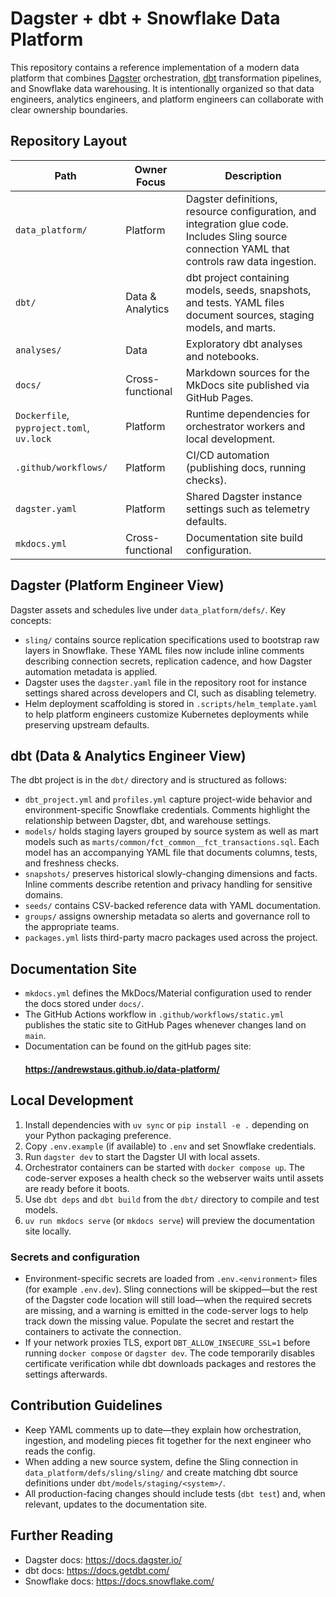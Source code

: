 # Dagster + dbt + Snowflake Data Platform

This repository contains a reference implementation of a modern data platform
that combines [Dagster](https://dagster.io/) orchestration, [dbt](https://www.getdbt.com/)
transformation pipelines, and Snowflake data warehousing. It is intentionally
organized so that data engineers, analytics engineers, and platform engineers
can collaborate with clear ownership boundaries.

## Repository Layout

| Path | Owner Focus | Description |
| --- | --- | --- |
| `data_platform/` | Platform | Dagster definitions, resource configuration, and integration glue code. Includes Sling source connection YAML that controls raw data ingestion. |
| `dbt/` | Data & Analytics | dbt project containing models, seeds, snapshots, and tests. YAML files document sources, staging models, and marts. |
| `analyses/` | Data | Exploratory dbt analyses and notebooks. |
| `docs/` | Cross-functional | Markdown sources for the MkDocs site published via GitHub Pages. |
| `Dockerfile`, `pyproject.toml`, `uv.lock` | Platform | Runtime dependencies for orchestrator workers and local development. |
| `.github/workflows/` | Platform | CI/CD automation (publishing docs, running checks). |
| `dagster.yaml` | Platform | Shared Dagster instance settings such as telemetry defaults. |
| `mkdocs.yml` | Cross-functional | Documentation site build configuration. |

## Dagster (Platform Engineer View)

Dagster assets and schedules live under `data_platform/defs/`. Key concepts:

- `sling/` contains source replication specifications used to bootstrap raw
  layers in Snowflake. These YAML files now include inline comments describing
  connection secrets, replication cadence, and how Dagster automation metadata
  is applied.
- Dagster uses the `dagster.yaml` file in the repository root for instance
  settings shared across developers and CI, such as disabling telemetry.
- Helm deployment scaffolding is stored in `.scripts/helm_template.yaml` to
  help platform engineers customize Kubernetes deployments while preserving
  upstream defaults.

## dbt (Data & Analytics Engineer View)

The dbt project is in the `dbt/` directory and is structured as follows:

- `dbt_project.yml` and `profiles.yml` capture project-wide behavior and
  environment-specific Snowflake credentials. Comments highlight the
  relationship between Dagster, dbt, and warehouse settings.
- `models/` holds staging layers grouped by source system as well as mart
  models such as `marts/common/fct_common__fct_transactions.sql`. Each model has
  an accompanying YAML file that documents columns, tests, and freshness checks.
- `snapshots/` preserves historical slowly-changing dimensions and facts. Inline
  comments describe retention and privacy handling for sensitive domains.
- `seeds/` contains CSV-backed reference data with YAML documentation.
- `groups/` assigns ownership metadata so alerts and governance roll to the
  appropriate teams.
- `packages.yml` lists third-party macro packages used across the project.

## Documentation Site

- `mkdocs.yml` defines the MkDocs/Material configuration used to render the
  docs stored under `docs/`.
- The GitHub Actions workflow in `.github/workflows/static.yml` publishes the
  static site to GitHub Pages whenever changes land on `main`.
- Documentation can be found on the gitHub pages site:
  #### https://andrewstaus.github.io/data-platform/

## Local Development

1. Install dependencies with `uv sync` or `pip install -e .` depending on your
   Python packaging preference.
2. Copy `.env.example` (if available) to `.env` and set Snowflake credentials.
3. Run `dagster dev` to start the Dagster UI with local assets.
4. Orchestrator containers can be started with `docker compose up`. The
   code-server exposes a health check so the webserver waits until assets are
   ready before it boots.
5. Use `dbt deps` and `dbt build` from the `dbt/` directory to compile and test
   models.
6. `uv run mkdocs serve` (or `mkdocs serve`) will preview the documentation site
   locally.

### Secrets and configuration

- Environment-specific secrets are loaded from `.env.<environment>` files (for
  example `.env.dev`). Sling connections will be skipped—but the rest of the
  Dagster code location will still load—when the required secrets are missing,
  and a warning is emitted in the code-server logs to help track down the
  missing value. Populate the secret and restart the containers to activate the
  connection.
- If your network proxies TLS, export `DBT_ALLOW_INSECURE_SSL=1` before running
  `docker compose` or `dagster dev`. The code temporarily disables certificate
  verification while dbt downloads packages and restores the settings
  afterwards.

## Contribution Guidelines

- Keep YAML comments up to date—they explain how orchestration, ingestion, and
  modeling pieces fit together for the next engineer who reads the config.
- When adding a new source system, define the Sling connection in
  `data_platform/defs/sling/sling/` and create matching dbt source definitions
  under `dbt/models/staging/<system>/`.
- All production-facing changes should include tests (`dbt test`) and, when
  relevant, updates to the documentation site.

## Further Reading

- Dagster docs: <https://docs.dagster.io/>
- dbt docs: <https://docs.getdbt.com/>
- Snowflake docs: <https://docs.snowflake.com/>
